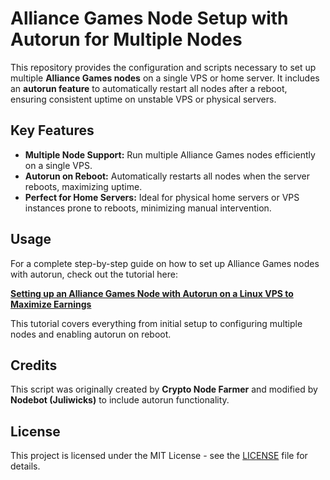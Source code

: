 # Alliance Games Node Setup with Autorun for Multiple Nodes

This repository provides the configuration and scripts necessary to set up multiple **Alliance Games nodes** on a single VPS or home server. It includes an **autorun feature** to automatically restart all nodes after a reboot, ensuring consistent uptime on unstable VPS or physical servers.

## Key Features

- **Multiple Node Support:** Run multiple Alliance Games nodes efficiently on a single VPS.
- **Autorun on Reboot:** Automatically restarts all nodes when the server reboots, maximizing uptime.
- **Perfect for Home Servers:** Ideal for physical home servers or VPS instances prone to reboots, minimizing manual intervention.

## Usage

For a complete step-by-step guide on how to set up Alliance Games nodes with autorun, check out the tutorial here:

[**Setting up an Alliance Games Node with Autorun on a Linux VPS to Maximize Earnings**](https://medium.com/@nodebot/setting-up-an-alliance-games-node-with-autorun-on-a-linux-vps-to-maximize-earnings-9af21923ae8c)

This tutorial covers everything from initial setup to configuring multiple nodes and enabling autorun on reboot.

## Credits

This script was originally created by **Crypto Node Farmer** and modified by **Nodebot (Juliwicks)** to include autorun functionality.

## License

This project is licensed under the MIT License - see the [LICENSE](LICENSE) file for details.
